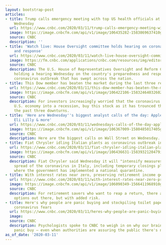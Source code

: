 ```yaml
---
layout: bootstrap-post
articles:
- title: Trump calls emergency meeting with top US health officials at the White House
    Wednesday
  url: https://www.cnbc.com/2020/03/11/trump-calls-emergency-meeting-with-top-us-health-officials-at-the-white-house-wednesday.html
  image: https://image.cnbcfm.com/api/v1/image/106435282-1583869637410gettyimages-1206474347r.jpg?v=1583888191
  source: CNBC
  description: ''
- title: 'Watch live: House Oversight committee holds hearing on coronavirus preparedness
    and response'
  url: https://www.cnbc.com/2020/03/11/watch-live-house-oversight-committee-holds-hearing-on-coronavirus.html
  image: https://fm.cnbc.com/applications/cnbc.com/resources/img/editorial/2020/01/28/106360224-1580251580601rts2zvv3.1910x1000.jpg
  source: CNBC
  description: The U.S. House of Representatives Oversight and Reform Committee is
    holding a hearing Wednesday on the country's preparedness and response to the
    coronavirus outbreak that has swept across the nation.
- title: This Dow member has beaten the market during the last three recessions
  url: https://www.cnbc.com/2020/03/11/this-dow-member-has-beaten-the-market-during-the-last-three-recessions.html
  image: https://image.cnbcfm.com/api/v1/image/106422106-15832464032602020-03-02t213936z_125693340_rc2xbf9yv2ow_rtrmadp_3_usa-stocks.jpg?v=1583246454
  source: CNBC
  description: For investors increasingly worried that the coronavirus would tip the
    U.S. economy into a recession, buy this stock as it has trounced the market during
    the past three downturns.
- title: 'Here are Wednesday''s biggest analyst calls of the day: Apple, Boeing, Delta,
    Eli Lilly & more'
  url: https://www.cnbc.com/2020/03/11/wednesdays-calls-of-the-day-apple-boeing-delta-eli-lilly-more.html
  image: https://image.cnbcfm.com/api/v1/image/106367009-1580485017405gettyimages-1005064686.jpeg?v=1583928521
  source: CNBC
  description: Here are the biggest calls on Wall Street on Wednesday.
- title: Fiat Chrysler idling Italian plants as coronavirus outbreak intensifies
  url: https://www.cnbc.com/2020/03/11/fiat-chrysler-idling-italian-plants-as-coronavirus-outbreak-increases.html
  image: https://image.cnbcfm.com/api/v1/image/106436631-1583932120479img_1016.jpg?v=1583932472
  source: CNBC
  description: Fiat Chrysler said Wednesday it will "intensify measures" against the
    spread of the coronavirus in Italy, including temporary closings plants in Italy,
    where the government has implemented a national quarantine.
- title: With interest rates near zero, preserving retirement income gets risky
  url: https://www.cnbc.com/2020/03/11/with-interest-rates-near-zero-preserving-retirement-income-gets-risky.html
  image: https://image.cnbcfm.com/api/v1/image/106090349-1566411968910gettyimages-1147981126.jpeg?v=1571686601
  source: CNBC
  description: For retirement savers who want to reap a return, there are still some
    options out there, but with added risk.
- title: Here's why people are panic buying and stockpiling toilet paper to cope with
    coronavirus fears
  url: https://www.cnbc.com/2020/03/11/heres-why-people-are-panic-buying-and-stockpiling-toilet-paper.html
  image: 
  source: CNBC
  description: Psychologists spoke to CNBC to weigh in on why our brains push us to
    panic buy — even when authorities are assuring the public there's no need to.
as_of_date: '2020-03-11'
---
```


